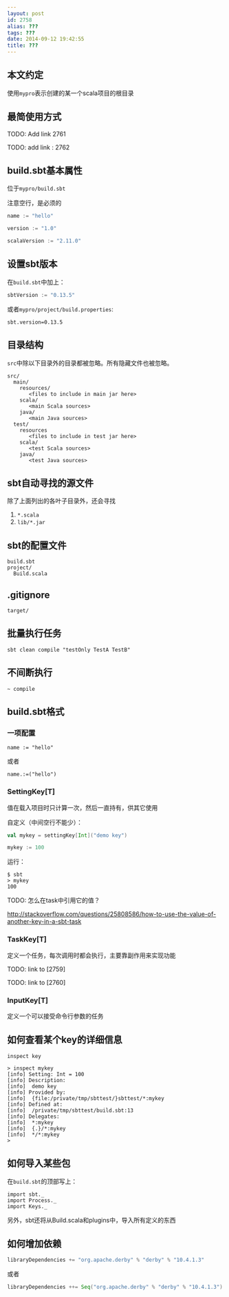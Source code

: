 ```yaml
---
layout: post
id: 2758
alias: ???
tags: ???
date: 2014-09-12 19:42:55
title: ???
---
```


## 本文约定

使用`mypro`表示创建的某一个scala项目的根目录

## 最简使用方式

TODO: Add link 2761

TODO: add link : 2762

## build.sbt基本属性

位于`mypro/build.sbt`

注意空行，是必须的

```scala
name := "hello"

version := "1.0"

scalaVersion := "2.11.0"
```

## 设置sbt版本

在`build.sbt`中加上：

```scala
sbtVersion := "0.13.5"
```

或者`mypro/project/build.properties`:

```properties
sbt.version=0.13.5
```

## 目录结构

`src`中除以下目录外的目录都被忽略。所有隐藏文件也被忽略。

```
src/
  main/
    resources/
       <files to include in main jar here>
    scala/
       <main Scala sources>
    java/
       <main Java sources>
  test/
    resources
       <files to include in test jar here>
    scala/
       <test Scala sources>
    java/
       <test Java sources>
```

## sbt自动寻找的源文件

除了上面列出的各叶子目录外，还会寻找

1. `*.scala`
2. `lib/*.jar`

## sbt的配置文件

```
build.sbt
project/
  Build.scala
```

## .gitignore

```
target/
```

## 批量执行任务

    sbt clean compile "testOnly TestA TestB"

## 不间断执行

    ~ compile

## build.sbt格式

### 一项配置

```
name := "hello"
```

或者

```
name.:=("hello")
```

### SettingKey[T]

值在载入项目时只计算一次，然后一直持有，供其它使用

自定义（中间空行不能少）：

```scala
val mykey = settingKey[Int]("demo key")

mykey := 100
```

运行：

```
$ sbt
> mykey
100
```

TODO: 怎么在task中引用它的值？

http://stackoverflow.com/questions/25808586/how-to-use-the-value-of-another-key-in-a-sbt-task

### TaskKey[T]

定义一个任务，每次调用时都会执行，主要靠副作用来实现功能

TODO: link to [2759]

TODO: link to [2760]

### InputKey[T]

定义一个可以接受命令行参数的任务

## 如何查看某个key的详细信息

`inspect key`

```
> inspect mykey
[info] Setting: Int = 100
[info] Description:
[info]  demo key
[info] Provided by:
[info]  {file:/private/tmp/sbttest/}sbttest/*:mykey
[info] Defined at:
[info]  /private/tmp/sbttest/build.sbt:13
[info] Delegates:
[info]  *:mykey
[info]  {.}/*:mykey
[info]  */*:mykey
>
```

## 如何导入某些包

在`build.sbt`的顶部写上：

```
import sbt._
import Process._
import Keys._
```

另外，sbt还将从Build.scala和plugins中，导入所有定义的东西

## 如何增加依赖

```scala
libraryDependencies += "org.apache.derby" % "derby" % "10.4.1.3"
```

或者

```scala
libraryDependencies ++= Seq("org.apache.derby" % "derby" % "10.4.1.3")
```